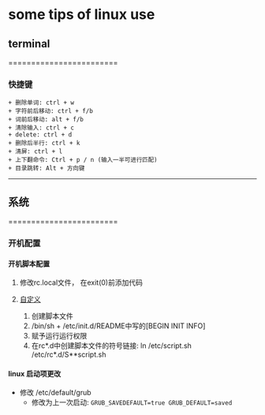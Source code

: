 # some tips of linux use

## terminal
========================
### 快捷键

    + 删除单词: ctrl + w
    + 字符前后移动: ctrl + f/b
    + 词前后移动: alt + f/b
    + 清除输入: ctrl + c
    + delete: ctrl + d
    + 删除后半行: ctrl + k
    + 清屏: ctrl + l
    + 上下翻命令: Ctrl + p / n (输入一半可进行匹配)
    + 目录跳转: Alt + 方向键 

------------------------------------------------
## 系统
========================

### 开机配置

#### 开机脚本配置

1. 修改rc.local文件， 在exit(0)前添加代码

2. [自定义](https://www.jianshu.com/p/adec13ca8ed7)
    1. 创建脚本文件
    2. /bin/sh + /etc/init.d/README中写的[BEGIN INIT INFO]
    3. 赋予运行运行权限
    4. 在rc*.d中创建脚本文件的符号链接: ln /etc/script.sh /etc/rc*.d/S**script.sh


#### linux 启动项更改

+ 修改 /etc/default/grub
	+ 修改为上一次启动: `GRUB_SAVEDEFAULT=true
				GRUB_DEFAULT=saved`
